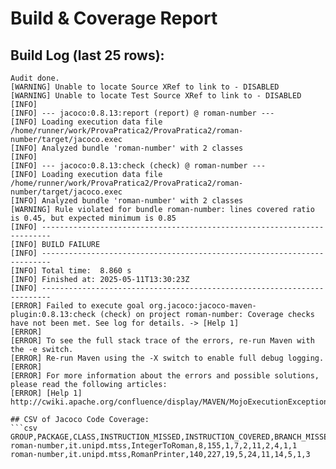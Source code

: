 # Build & Coverage Report
## Build Log (last 25 rows):
```
Audit done.
[WARNING] Unable to locate Source XRef to link to - DISABLED
[WARNING] Unable to locate Test Source XRef to link to - DISABLED
[INFO] 
[INFO] --- jacoco:0.8.13:report (report) @ roman-number ---
[INFO] Loading execution data file /home/runner/work/ProvaPratica2/ProvaPratica2/roman-number/target/jacoco.exec
[INFO] Analyzed bundle 'roman-number' with 2 classes
[INFO] 
[INFO] --- jacoco:0.8.13:check (check) @ roman-number ---
[INFO] Loading execution data file /home/runner/work/ProvaPratica2/ProvaPratica2/roman-number/target/jacoco.exec
[INFO] Analyzed bundle 'roman-number' with 2 classes
[WARNING] Rule violated for bundle roman-number: lines covered ratio is 0.45, but expected minimum is 0.85
[INFO] ------------------------------------------------------------------------
[INFO] BUILD FAILURE
[INFO] ------------------------------------------------------------------------
[INFO] Total time:  8.860 s
[INFO] Finished at: 2025-05-11T13:30:23Z
[INFO] ------------------------------------------------------------------------
[ERROR] Failed to execute goal org.jacoco:jacoco-maven-plugin:0.8.13:check (check) on project roman-number: Coverage checks have not been met. See log for details. -> [Help 1]
[ERROR] 
[ERROR] To see the full stack trace of the errors, re-run Maven with the -e switch.
[ERROR] Re-run Maven using the -X switch to enable full debug logging.
[ERROR] 
[ERROR] For more information about the errors and possible solutions, please read the following articles:
[ERROR] [Help 1] http://cwiki.apache.org/confluence/display/MAVEN/MojoExecutionException

## CSV of Jacoco Code Coverage:
```csv
GROUP,PACKAGE,CLASS,INSTRUCTION_MISSED,INSTRUCTION_COVERED,BRANCH_MISSED,BRANCH_COVERED,LINE_MISSED,LINE_COVERED,COMPLEXITY_MISSED,COMPLEXITY_COVERED,METHOD_MISSED,METHOD_COVERED
roman-number,it.unipd.mtss,IntegerToRoman,8,155,1,7,2,11,2,4,1,1
roman-number,it.unipd.mtss,RomanPrinter,140,227,19,5,24,11,14,5,1,3
```
